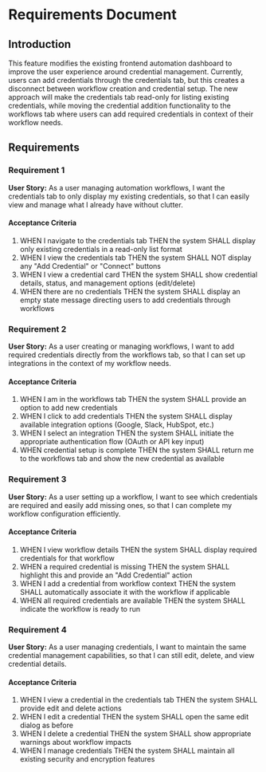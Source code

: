 # Requirements Document

## Introduction

This feature modifies the existing frontend automation dashboard to improve the user experience around credential management. Currently, users can add credentials through the credentials tab, but this creates a disconnect between workflow creation and credential setup. The new approach will make the credentials tab read-only for listing existing credentials, while moving the credential addition functionality to the workflows tab where users can add required credentials in context of their workflow needs.

## Requirements

### Requirement 1

**User Story:** As a user managing automation workflows, I want the credentials tab to only display my existing credentials, so that I can easily view and manage what I already have without clutter.

#### Acceptance Criteria

1. WHEN I navigate to the credentials tab THEN the system SHALL display only existing credentials in a read-only list format
2. WHEN I view the credentials tab THEN the system SHALL NOT display any "Add Credential" or "Connect" buttons
3. WHEN I view a credential card THEN the system SHALL show credential details, status, and management options (edit/delete)
4. WHEN there are no credentials THEN the system SHALL display an empty state message directing users to add credentials through workflows

### Requirement 2

**User Story:** As a user creating or managing workflows, I want to add required credentials directly from the workflows tab, so that I can set up integrations in the context of my workflow needs.

#### Acceptance Criteria

1. WHEN I am in the workflows tab THEN the system SHALL provide an option to add new credentials
2. WHEN I click to add credentials THEN the system SHALL display available integration options (Google, Slack, HubSpot, etc.)
3. WHEN I select an integration THEN the system SHALL initiate the appropriate authentication flow (OAuth or API key input)
4. WHEN credential setup is complete THEN the system SHALL return me to the workflows tab and show the new credential as available

### Requirement 3

**User Story:** As a user setting up a workflow, I want to see which credentials are required and easily add missing ones, so that I can complete my workflow configuration efficiently.

#### Acceptance Criteria

1. WHEN I view workflow details THEN the system SHALL display required credentials for that workflow
2. WHEN a required credential is missing THEN the system SHALL highlight this and provide an "Add Credential" action
3. WHEN I add a credential from workflow context THEN the system SHALL automatically associate it with the workflow if applicable
4. WHEN all required credentials are available THEN the system SHALL indicate the workflow is ready to run

### Requirement 4

**User Story:** As a user managing credentials, I want to maintain the same credential management capabilities, so that I can still edit, delete, and view credential details.

#### Acceptance Criteria

1. WHEN I view a credential in the credentials tab THEN the system SHALL provide edit and delete actions
2. WHEN I edit a credential THEN the system SHALL open the same edit dialog as before
3. WHEN I delete a credential THEN the system SHALL show appropriate warnings about workflow impacts
4. WHEN I manage credentials THEN the system SHALL maintain all existing security and encryption features